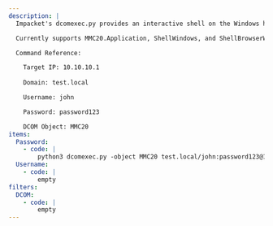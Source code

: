 ```yaml
---
description: |
  Impacket's dcomexec.py provides an interactive shell on the Windows host similar to wmiexec.py, but using varying DCOM endpoints.

  Currently supports MMC20.Application, ShellWindows, and ShellBrowserWindow DCOM objects.

  Command Reference:

  	Target IP: 10.10.10.1
  
  	Domain: test.local

  	Username: john

  	Password: password123

  	DCOM Object: MMC20
items:
  Password:
    - code: |
        python3 dcomexec.py -object MMC20 test.local/john:password123@10.10.10.1
  Username:
    - code: |
        empty
filters:
  DCOM:
    - code: |
        empty
---
```

